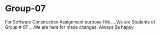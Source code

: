 # Group-07
For Software Construction Assignment purpose
Hiiii.....We are Students of Group # 07 ....We are here for made changes.
Always Be happy
